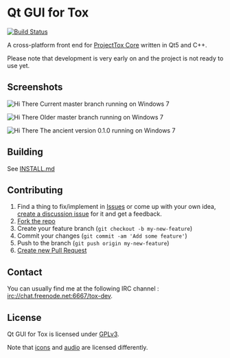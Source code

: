 # Qt GUI for Tox

[![Build Status](https://travis-ci.org/nurupo/ProjectTox-Qt-GUI.png?branch=master)](https://github.com/nurupo/ProjectTox-Qt-GUI)

A cross-platform front end for [ProjectTox Core](https://github.com/irungentoo/ProjectTox-Core) written in Qt5 and C++.

Please note that development is very early on and the project is not ready to use yet.

## Screenshots

![Hi There](http://i.imgur.com/UJFsjgD.png "Current master branch running on Windows 7")
Current master branch running on Windows 7

![Hi There](http://i.imgur.com/sVB0TX9.png "Old master branch running on Windows 7")
Older master branch running on Windows 7

![Hi There](http://i.imgur.com/Wv3lrO7.png "The ancient version 0.1.0 running on Windows 7")
The ancient version 0.1.0 running on Windows 7

## Building

See [INSTALL.md](INSTALL.md)

## Contributing

1. Find a thing to fix/implement in [Issues](https://github.com/nurupo/ProjectTox-Qt-GUI/issues?direction=desc&sort=created&state=open) or come up with your own idea, [create a discussion issue](https://github.com/nurupo/ProjectTox-Qt-GUI/issues/new) for it and get a feedback.
2. [Fork the repo](https://help.github.com/articles/fork-a-repo)
3. Create your feature branch (`git checkout -b my-new-feature`)
4. Commit your changes (`git commit -am 'Add some feature'`)
5. Push to the branch (`git push origin my-new-feature`)
6. [Create new Pull Request](https://help.github.com/articles/using-pull-requests)

## Contact

You can usually find me at the following IRC channel : [irc://chat.freenode.net:6667/tox-dev](http://webchat.freenode.net/?channels=#tox-dev).

## License

Qt GUI for Tox is licensed under [GPLv3](COPYING).

Note that [icons](/resources/icons/LICENSE) and [audio](/sounds/license) are licensed differently.
